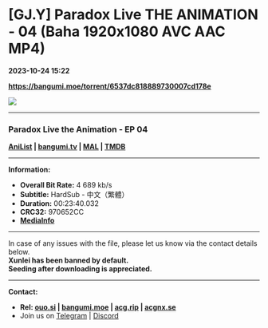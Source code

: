 # [GJ.Y] Paradox Live THE ANIMATION - 04 (Baha 1920x1080 AVC AAC MP4)

**2023-10-24 15:22**

**https://bangumi.moe/torrent/6537dc818889730007cd178e**

![](https://rr1---bh.raws.dev/B/2KU/99/a302ae1ba8c4c09c55a2594e531noj75.JPG)

* * *

### **__Paradox Live the Animation__** - EP 04

**[AniList](https://anilist.co/anime/150077) | [bangumi.tv](https://bgm.tv/subject/385210) | [MAL](https://myanimelist.net/anime/51956) | [TMDB](https://www.themoviedb.org/tv/203045-paradox-live-the-animation)**

* * *

**Information:**

*   **Overall Bit Rate:** 4 689 kb/s
*   **Subtitle:** HardSub - 中文（繁體）
*   **Duration:** 00:23:40.032
*   **CRC32:** 970652CC
*   **[MediaInfo](https://rr1---nfo.raws.dev/%5BGJ.Y%5D%20Paradox%20Live%20THE%20ANIMATION%20-%2004%20%28Baha%201920x1080%20AVC%20AAC%20MP4%29%20%5B970652CC%5D.mp4.nfo)**

* * *

In case of any issues with the file, please let us know via the contact details below.  
**Xunlei has been banned by default.**  
**Seeding after downloading is appreciated.**

* * *

**Contact:**

*   **Rel: [ouo.si](https://ouo.si/user/BraveSail) | [bangumi.moe](https://bangumi.moe/search/63e4b7585fa12c0007949b88) | [acg.rip](https://acg.rip/user/5570) | [acgnx.se](https://share.acgnx.se/user-529-1.html)**
*   Join us on [Telegram](https://kirara-fantasia.moe/telegram) | [Discord](https://kirara-fantasia.moe/discord)